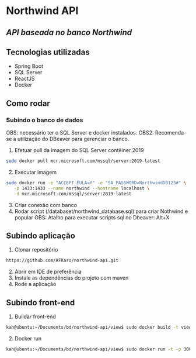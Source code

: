 
# Northwind API
## _API baseada no banco Northwind_

## Tecnologias utilizadas

- Spring Boot
- SQL Server
- ReactJS
- Docker

## Como rodar

### Subindo o banco de dados
OBS: necessário ter o SQL Server e docker instalados.
OBS2: Recomenda-se a utilização do DBeaver para gerenciar o banco.

1. Efetuar pull da imagem do SQL Server contêiner 2019
```sh
sudo docker pull mcr.microsoft.com/mssql/server:2019-latest
```

2. Executar imagem
```sh
sudo docker run -e "ACCEPT_EULA=Y" -e "SA_PASSWORD=NorthwindDB123#" \
   -p 1433:1433 --name northwind --hostname localhost \
   -d mcr.microsoft.com/mssql/server:2019-latest
```

3. Criar conexão com banco
4. Rodar script (/databaset/northwind_database.sql) para criar Nothwind e popular
OBS: Atalho para executar scripts sql no Dbeaver: Alt+X

## Subindo aplicação
1. Clonar repositório
```sh
https://github.com/AFKaro/northwind-api.git
```

2. Abrir em IDE de preferência
3. Instale as dependências do projeto com maven
4. Rode a aplicação

## Subindo front-end
1. Buildar front-end
```sh
kah@ubuntu:~/Documents/bd/northwind-api/view$ sudo docker build -t view_bd2 .
```
2. Docker run
```sh
kah@ubuntu:~/Documents/bd/northwind-api/view$ sudo docker run -t -p 3000:3000 view_bd2
```

